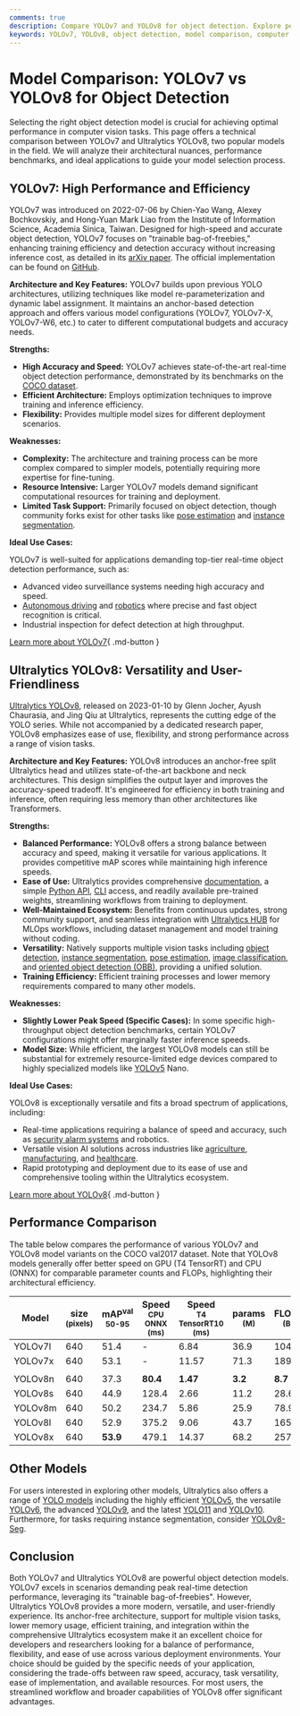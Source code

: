 ```yaml
---
comments: true
description: Compare YOLOv7 and YOLOv8 for object detection. Explore performance, architecture, and use cases to choose the best model for your vision tasks.
keywords: YOLOv7, YOLOv8, object detection, model comparison, computer vision, real-time detection, performance benchmarks, deep learning, Ultralytics
---
```


# Model Comparison: YOLOv7 vs YOLOv8 for Object Detection

Selecting the right object detection model is crucial for achieving optimal performance in computer vision tasks. This page offers a technical comparison between YOLOv7 and Ultralytics YOLOv8, two popular models in the field. We will analyze their architectural nuances, performance benchmarks, and ideal applications to guide your model selection process.

<script async src="https://cdn.jsdelivr.net/npm/chart.js"></script>
<script defer src="../../javascript/benchmark.js"></script>

<canvas id="modelComparisonChart" width="1024" height="400" active-models='["YOLOv7", "YOLOv8"]'></canvas>

## YOLOv7: High Performance and Efficiency

YOLOv7 was introduced on 2022-07-06 by Chien-Yao Wang, Alexey Bochkovskiy, and Hong-Yuan Mark Liao from the Institute of Information Science, Academia Sinica, Taiwan. Designed for high-speed and accurate object detection, YOLOv7 focuses on "trainable bag-of-freebies," enhancing training efficiency and detection accuracy without increasing inference cost, as detailed in its [arXiv paper](https://arxiv.org/abs/2207.02696). The official implementation can be found on [GitHub](https://github.com/WongKinYiu/yolov7).

**Architecture and Key Features:**
YOLOv7 builds upon previous YOLO architectures, utilizing techniques like model re-parameterization and dynamic label assignment. It maintains an anchor-based detection approach and offers various model configurations (YOLOv7, YOLOv7-X, YOLOv7-W6, etc.) to cater to different computational budgets and accuracy needs.

**Strengths:**

- **High Accuracy and Speed:** YOLOv7 achieves state-of-the-art real-time object detection performance, demonstrated by its benchmarks on the [COCO dataset](https://cocodataset.org/).
- **Efficient Architecture:** Employs optimization techniques to improve training and inference efficiency.
- **Flexibility:** Provides multiple model sizes for different deployment scenarios.

**Weaknesses:**

- **Complexity:** The architecture and training process can be more complex compared to simpler models, potentially requiring more expertise for fine-tuning.
- **Resource Intensive:** Larger YOLOv7 models demand significant computational resources for training and deployment.
- **Limited Task Support:** Primarily focused on object detection, though community forks exist for other tasks like [pose estimation](https://github.com/WongKinYiu/yolov7/tree/pose) and [instance segmentation](https://github.com/WongKinYiu/yolov7/tree/mask).

**Ideal Use Cases:**

YOLOv7 is well-suited for applications demanding top-tier real-time object detection performance, such as:

- Advanced video surveillance systems needing high accuracy and speed.
- [Autonomous driving](https://www.ultralytics.com/solutions/ai-in-automotive) and [robotics](https://www.ultralytics.com/glossary/robotics) where precise and fast object recognition is critical.
- Industrial inspection for defect detection at high throughput.

[Learn more about YOLOv7](https://docs.ultralytics.com/models/yolov7/){ .md-button }

## Ultralytics YOLOv8: Versatility and User-Friendliness

[Ultralytics YOLOv8](https://github.com/ultralytics/ultralytics), released on 2023-01-10 by Glenn Jocher, Ayush Chaurasia, and Jing Qiu at Ultralytics, represents the cutting edge of the YOLO series. While not accompanied by a dedicated research paper, YOLOv8 emphasizes ease of use, flexibility, and strong performance across a range of vision tasks.

**Architecture and Key Features:**
YOLOv8 introduces an anchor-free split Ultralytics head and utilizes state-of-the-art backbone and neck architectures. This design simplifies the output layer and improves the accuracy-speed tradeoff. It's engineered for efficiency in both training and inference, often requiring less memory than other architectures like Transformers.

**Strengths:**

- **Balanced Performance:** YOLOv8 offers a strong balance between accuracy and speed, making it versatile for various applications. It provides competitive mAP scores while maintaining high inference speeds.
- **Ease of Use:** Ultralytics provides comprehensive [documentation](https://docs.ultralytics.com/), a simple [Python API](https://docs.ultralytics.com/usage/python/), [CLI](https://docs.ultralytics.com/usage/cli/) access, and readily available pre-trained weights, streamlining workflows from training to deployment.
- **Well-Maintained Ecosystem:** Benefits from continuous updates, strong community support, and seamless integration with [Ultralytics HUB](https://www.ultralytics.com/hub) for MLOps workflows, including dataset management and model training without coding.
- **Versatility:** Natively supports multiple vision tasks including [object detection](https://docs.ultralytics.com/tasks/detect/), [instance segmentation](https://docs.ultralytics.com/tasks/segment/), [pose estimation](https://docs.ultralytics.com/tasks/pose/), [image classification](https://docs.ultralytics.com/tasks/classify/), and [oriented object detection (OBB)](https://docs.ultralytics.com/tasks/obb/), providing a unified solution.
- **Training Efficiency:** Efficient training processes and lower memory requirements compared to many other models.

**Weaknesses:**

- **Slightly Lower Peak Speed (Specific Cases):** In some specific high-throughput object detection benchmarks, certain YOLOv7 configurations might offer marginally faster inference speeds.
- **Model Size:** While efficient, the largest YOLOv8 models can still be substantial for extremely resource-limited edge devices compared to highly specialized models like [YOLOv5](https://docs.ultralytics.com/models/yolov5/) Nano.

**Ideal Use Cases:**

YOLOv8 is exceptionally versatile and fits a broad spectrum of applications, including:

- Real-time applications requiring a balance of speed and accuracy, such as [security alarm systems](https://www.ultralytics.com/blog/security-alarm-system-projects-with-ultralytics-yolov8) and robotics.
- Versatile vision AI solutions across industries like [agriculture](https://www.ultralytics.com/solutions/ai-in-agriculture), [manufacturing](https://www.ultralytics.com/solutions/ai-in-manufacturing), and [healthcare](https://www.ultralytics.com/solutions/ai-in-healthcare).
- Rapid prototyping and deployment due to its ease of use and comprehensive tooling within the Ultralytics ecosystem.

[Learn more about YOLOv8](https://docs.ultralytics.com/models/yolov8/){ .md-button }

## Performance Comparison

The table below compares the performance of various YOLOv7 and YOLOv8 model variants on the COCO val2017 dataset. Note that YOLOv8 models generally offer better speed on GPU (T4 TensorRT) and CPU (ONNX) for comparable parameter counts and FLOPs, highlighting their architectural efficiency.

| Model   | size<br><sup>(pixels) | mAP<sup>val<br>50-95 | Speed<br><sup>CPU ONNX<br>(ms) | Speed<br><sup>T4 TensorRT10<br>(ms) | params<br><sup>(M) | FLOPs<br><sup>(B) |
| ------- | --------------------- | -------------------- | ------------------------------ | ----------------------------------- | ------------------ | ----------------- |
| YOLOv7l | 640                   | 51.4                 | -                              | 6.84                                | 36.9               | 104.7             |
| YOLOv7x | 640                   | 53.1                 | -                              | 11.57                               | 71.3               | 189.9             |
|         |                       |                      |                                |                                     |                    |                   |
| YOLOv8n | 640                   | 37.3                 | **80.4**                       | **1.47**                            | **3.2**            | **8.7**           |
| YOLOv8s | 640                   | 44.9                 | 128.4                          | 2.66                                | 11.2               | 28.6              |
| YOLOv8m | 640                   | 50.2                 | 234.7                          | 5.86                                | 25.9               | 78.9              |
| YOLOv8l | 640                   | 52.9                 | 375.2                          | 9.06                                | 43.7               | 165.2             |
| YOLOv8x | 640                   | **53.9**             | 479.1                          | 14.37                               | 68.2               | 257.8             |

## Other Models

For users interested in exploring other models, Ultralytics also offers a range of [YOLO models](https://docs.ultralytics.com/models/) including the highly efficient [YOLOv5](https://docs.ultralytics.com/models/yolov5/), the versatile [YOLOv6](https://docs.ultralytics.com/models/yolov6/), the advanced [YOLOv9](https://docs.ultralytics.com/models/yolov9/), and the latest [YOLO11](https://docs.ultralytics.com/models/yolo11/) and [YOLOv10](https://docs.ultralytics.com/models/yolov10/). Furthermore, for tasks requiring instance segmentation, consider [YOLOv8-Seg](https://docs.ultralytics.com/tasks/segment/).

## Conclusion

Both YOLOv7 and Ultralytics YOLOv8 are powerful object detection models. YOLOv7 excels in scenarios demanding peak real-time detection performance, leveraging its "trainable bag-of-freebies". However, Ultralytics YOLOv8 provides a more modern, versatile, and user-friendly experience. Its anchor-free architecture, support for multiple vision tasks, lower memory usage, efficient training, and integration within the comprehensive Ultralytics ecosystem make it an excellent choice for developers and researchers looking for a balance of performance, flexibility, and ease of use across various deployment environments. Your choice should be guided by the specific needs of your application, considering the trade-offs between raw speed, accuracy, task versatility, ease of implementation, and available resources. For most users, the streamlined workflow and broader capabilities of YOLOv8 offer significant advantages.
